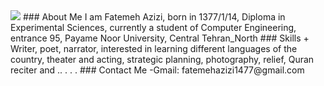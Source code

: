 <img src="https://avatars2.githubusercontent.com/u/69326902?s=460&u=1b040b37b28f4d9a1bf912cdc1b952e833c91349&v=4"/>
### About Me
I am Fatemeh Azizi, born in 1377/1/14, Diploma in Experimental Sciences, currently a student of Computer Engineering, entrance 95, Payame Noor University, Central Tehran_North
### Skills
 + Writer, poet, narrator, interested in learning different languages ​​of the country, theater and acting, strategic planning, photography, relief, Quran reciter and ..
.
.
.
### Contact Me
-Gmail: fatemehazizi1477@gmail.com
